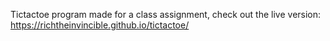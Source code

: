 Tictactoe program made for a class assignment,
check out the live version:
https://richtheinvincible.github.io/tictactoe/
